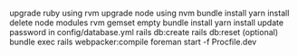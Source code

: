 upgrade ruby using rvm
upgrade node using nvm
bundle install
yarn install
delete node modules
rvm gemset empty
bundle install
yarn install
update password in config/database.yml
rails db:create
rails db:reset (optional)
bundle exec rails webpacker:compile
foreman start -f Procfile.dev
